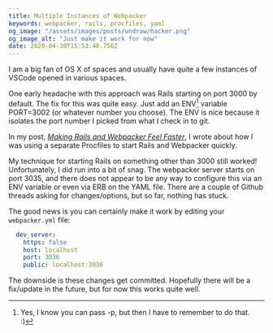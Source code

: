 ```yaml
---
title: Multiple Instances of Webpacker
keywords: webpacker, rails, procfiles, yaml
og_image: "/assets/images/posts/undraw/hacker.png"
og_image_alt: "Just make it work for now"
date: 2020-04-30T15:53:40.756Z
---
```

I am a big fan of OS X of spaces and usually have quite a few instances of VSCode opened in various spaces.

One early headache with this approach was Rails starting on port 3000 by default. The fix for this was quite easy. Just add an ENV[^1] variable PORT=3002 (or whatever number you choose). The ENV is nice because it isolates the port number I picked from what I check in to git.

In my post, _[Making Rails and Webpacker Feel Faster](https://scottw.com/blog/profile.dev/)_, I wrote about how I was using a separate Procfiles to start Rails and Webpacker quickly.

My technique for starting Rails on something other than 3000 still worked! Unfortunately, I did run into a bit of snag. The webpacker server starts on port 3035, and there does not appear to be any way to configure this via an ENV variable or even via ERB on the YAML file. There are a couple of Github threads asking for changes/options, but so far, nothing has stuck.

The good news is you can certainly make it work by editing your `webpacker.yml` file:

```yaml
  dev_server:
    https: false
    host: localhost
    port: 3036
    public: localhost:3036
```
The downside is these changes get committed. Hopefully there will be a fix/update in the future, but for now this works quite well.

[^1]: Yes, I know you can pass -p, but then I have to remember to do that. :)

